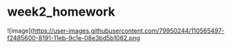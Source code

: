 # week2_homework
![image](https://user-images.githubusercontent.com/79950244/110565497-f2485600-8191-11eb-9c1e-08e3bd5b1062.png
